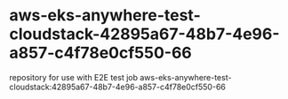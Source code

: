 # aws-eks-anywhere-test-cloudstack-42895a67-48b7-4e96-a857-c4f78e0cf550-66
repository for use with E2E test job aws-eks-anywhere-test-cloudstack:42895a67-48b7-4e96-a857-c4f78e0cf550-66
